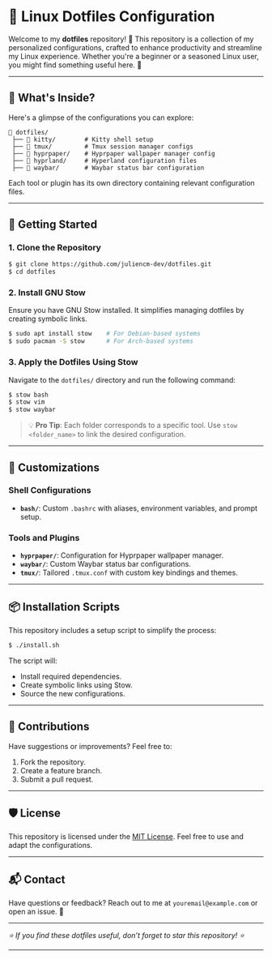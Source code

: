 # 🐧 Linux Dotfiles Configuration

Welcome to my **dotfiles** repository! 🎉 This repository is a collection of my personalized configurations, crafted to enhance productivity and streamline my Linux experience. Whether you're a beginner or a seasoned Linux user, you might find something useful here. 🚀

---

## 🌟 What's Inside?

Here's a glimpse of the configurations you can explore:

```
📂 dotfiles/
 ├── 📂 kitty/        # Kitty shell setup
 ├── 📂 tmux/         # Tmux session manager configs
 ├── 📂 hyprpaper/    # Hyprpaper wallpaper manager config
 ├── 📂 hyprland/     # Hyperland configuration files
 ├── 📂 waybar/       # Waybar status bar configuration
```

Each tool or plugin has its own directory containing relevant configuration files.

---

## 🚀 Getting Started

### 1. Clone the Repository

```bash
$ git clone https://github.com/juliencm-dev/dotfiles.git
$ cd dotfiles
```

### 2. Install GNU Stow

Ensure you have GNU Stow installed. It simplifies managing dotfiles by creating symbolic links.

```bash
$ sudo apt install stow    # For Debian-based systems
$ sudo pacman -S stow      # For Arch-based systems
```

### 3. Apply the Dotfiles Using Stow

Navigate to the `dotfiles/` directory and run the following command:

```bash
$ stow bash
$ stow vim
$ stow waybar
```

> 💡 **Pro Tip**: Each folder corresponds to a specific tool. Use `stow <folder_name>` to link the desired configuration.

---

## 🔧 Customizations

### Shell Configurations
- **`bash/`**: Custom `.bashrc` with aliases, environment variables, and prompt setup.

### Tools and Plugins
- **`hyprpaper/`**: Configuration for Hyprpaper wallpaper manager.
- **`waybar/`**: Custom Waybar status bar configurations.
- **`tmux/`**: Tailored `.tmux.conf` with custom key bindings and themes.

---

## 📦 Installation Scripts

This repository includes a setup script to simplify the process:

```bash
$ ./install.sh
```

The script will:
- Install required dependencies.
- Create symbolic links using Stow.
- Source the new configurations.

---

## 🤝 Contributions

Have suggestions or improvements? Feel free to:

1. Fork the repository.
2. Create a feature branch.
3. Submit a pull request.

---

## 🛡️ License

This repository is licensed under the [MIT License](LICENSE). Feel free to use and adapt the configurations.

---

## 📬 Contact

Have questions or feedback? Reach out to me at `youremail@example.com` or open an issue. 📩

---

_⭐ If you find these dotfiles useful, don’t forget to star this repository! ⭐_

---

